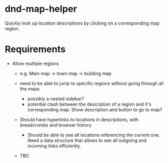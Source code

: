 # dnd-map-helper
Quickly look up location descriptions by clicking on a corresponding map region.

# Requirements
- Allow multiple regions
  - e.g. Main map -> town map -> building map
  - need to be able to jump to specific regions without going through all the maps
    - possibly a nested sidebar?
    - potential clash between the description of a region and it's corresponding map. Show description and button to go to map?

  - Should have hyperlinks to locations in descriptions, with breadcrumbs and browser history
    - Should be able to see all locations referencing the current one. Need a data structure that allows to see all outgoing and incoming links efficiently.

  - TBC

  
